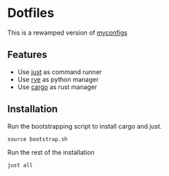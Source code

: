 # Dotfiles

This is a rewamped version of [myconfigs](https://github.com/jsimatic/myconfigs)

## Features

- Use [just](https://github.com/casey/just) as command runner
- Use [rye](https://github.com/mitsuhiko/rye) as python manager
- Use [cargo](https://github.com/rust-lang/cargo) as rust manager

## Installation

Run the bootstrapping script to install cargo and just.

```shell
source bootstrap.sh
```

Run the rest of the installation

```shell
just all
```
